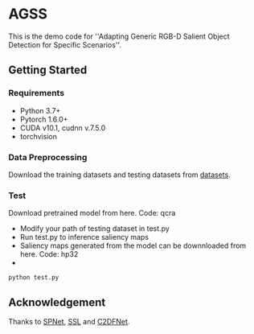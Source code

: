 # AGSS
This is the demo code for ''Adapting Generic RGB-D Salient Object Detection for Specific Scenarios''.

## Getting Started
### Requirements
* Python 3.7+
* Pytorch 1.6.0+
* CUDA v10.1, cudnn v.7.5.0
* torchvision

### Data Preprocessing
Download the training datasets and testing datasets from [datasets](https://github.com/jiwei0921/RGBD-SOD-datasets).

### Test 
Download pretrained model from here. Code: qcra

* Modify your path of testing dataset in test.py
* Run test.py to inference saliency maps
* Saliency maps generated from the model can be downnloaded from here. Code: hp32
*
```python test.py```


## Acknowledgement 
Thanks to [SPNet](https://github.com/taozh2017/SPNet), [SSL](https://github.com/Xiaoqi-Zhao-DLUT/SSLSOD) and [C2DFNet](https://github.com/Zakeiswo/C2DFNet/tree/main).
